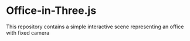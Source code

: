 # Office-in-Three.js
This repository contains a simple interactive scene representing an office with fixed camera
